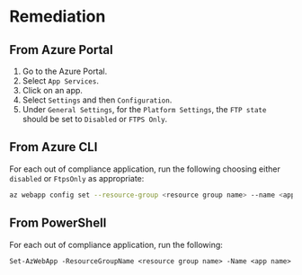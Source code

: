 # Remediation

## From Azure Portal

1. Go to the Azure Portal.
2. Select `App Services`.
3. Click on an app.
4. Select `Settings` and then `Configuration`.
5. Under `General Settings`, for the `Platform Settings`, the `FTP state` should be set to `Disabled` or `FTPS Only`.

## From Azure CLI

For each out of compliance application, run the following choosing either `disabled` or `FtpsOnly` as appropriate:

```sh
az webapp config set --resource-group <resource group name> --name <app name> --ftps-state [disabled|FtpsOnly]
```

## From PowerShell

For each out of compliance application, run the following:

```ps
Set-AzWebApp -ResourceGroupName <resource group name> -Name <app name> -FtpsState <Disabled or FtpsOnly>
```
